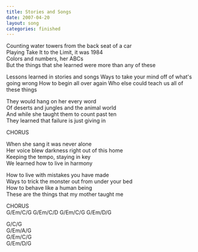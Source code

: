 ```yaml
---
title: Stories and Songs
date: 2007-04-20
layout: song
categories: finished
---
```


Counting water towers from the back seat of a car  
Playing Take It to the Limit, it was 1984  
Colors and numbers, her ABCs  
But the things that she learned were more than any of these

<div class="chorus">Lessons learned in stories and songs  
Ways to take your mind off of what's going wrong  
How to begin all over again  
Who else could teach us all of these things</div>

They would hang on her every word  
Of deserts and jungles and the animal world  
And while she taught them to count past ten  
They learned that failure is just giving in

<div class="chorus">CHORUS</div>

When she sang it was never alone  
Her voice blew darkness right out of this home  
Keeping the tempo, staying in key  
We learned how to live in harmony

How to live with mistakes you have made  
Ways to trick the monster out from under your bed  
How to behave like a human being  
These are the things that my mother taught me

<div class="chorus">CHORUS</div>

<div class="chords">
G/Em/C/G  
G/Em/C/D  
G/Em/C/G  
G/Em/D/G  

G/C/G  
G/Em/A/G  
G/Em/C/G  
G/Em/D/G</div>
